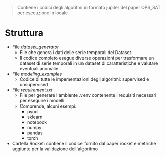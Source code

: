 > Contiene i codici degli algoritmi in formato jupiter del paper OPS_SAT per esecuzione in locale
# Struttura
- File _dataset_generator_
  - File che genera i dati delle serie temporali del Dataset.
  - Il codice completo esegue diverse operazioni per trasformare un dataset di serie temporali in un dataset di caratteristiche e valutare eventuali anomalie.
- File _modeling_examples_
  - Codice di tutte le impementazioni degli algoritmi: supervised e unsupervised
- File _requirement.txt_
  - File per generare l'ambiente .venv contenente i requisiti necessari per eseguire i modelli
  - Comprende, alcuni esempi:
    - pyod
    - sklearn
    - notebook
    - numpy
    - pandas
    - torch
- Cartella Rocket: contiene il codice fornito dal paper rocket e metriche aggiunte per la validazione dell'algoritmo
